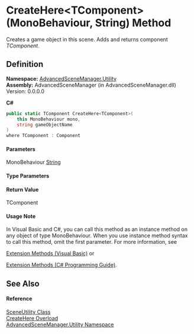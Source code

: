 # CreateHere\<TComponent>(MonoBehaviour, String) Method

Creates a game object in this scene. Adds and returns component _TComponent_.

## Definition

**Namespace:** [AdvancedSceneManager.Utility](N_AdvancedSceneManager_Utility.md)\
**Assembly:** AdvancedSceneManager (in AdvancedSceneManager.dll) Version: 0.0.0.0

**C#**

```c#
public static TComponent CreateHere<TComponent>(
	this MonoBehaviour mono,
	string gameObjectName
)
where TComponent : Component

```

#### Parameters

&#x20; MonoBehaviour   [String](https://learn.microsoft.com/dotnet/api/system.string)&#x20;

#### Type Parameters

#### Return Value

TComponent

#### Usage Note

In Visual Basic and C#, you can call this method as an instance method on any object of type MonoBehaviour. When you use instance method syntax to call this method, omit the first parameter. For more information, see

[Extension Methods (Visual Basic)](https://docs.microsoft.com/dotnet/visual-basic/programming-guide/language-features/procedures/extension-methods) or

[Extension Methods (C# Programming Guide)](https://docs.microsoft.com/dotnet/csharp/programming-guide/classes-and-structs/extension-methods).

## See Also

#### Reference

[SceneUtility Class](T_AdvancedSceneManager_Utility_SceneUtility.md)\
[CreateHere Overload](Overload_AdvancedSceneManager_Utility_SceneUtility_CreateHere.md)\
[AdvancedSceneManager.Utility Namespace](N_AdvancedSceneManager_Utility.md)
